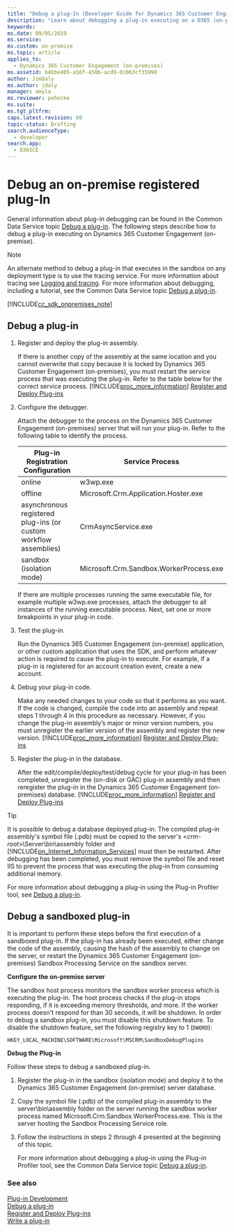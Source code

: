 ```yaml
---
title: "Debug a plug-In (Developer Guide for Dynamics 365 Customer Engagement (on-premises)) | MicrosoftDocs"
description: "Learn about debugging a plug-in executing on a D365 (on-premises) server."
keywords: 
ms.date: 09/05/2019
ms.service: 
ms.custom: on-premise
ms.topic: article
applies_to: 
  - Dynamics 365 Customer Engagement (on-premises)
ms.assetid: b4bbe405-a56f-450b-acd9-0c063cf35990
author: JimDaly
ms.author: jdaly
manager: amyla
ms.reviewer: pehecke
ms.suite: 
ms.tgt_pltfrm: 
caps.latest.revision: 60
topic-status: Drafting
search.audienceType: 
  - developer
search.app: 
  - D365CE
---
```


# Debug an on-premise registered plug-In

General information about plug-in debugging can be found in the Common Data Service topic [Debug a plug-in](/powerapps/developer/common-data-service/debug-plug-in). The following steps describe how to debug a plug-in executing on Dynamics 365 Customer Engagement (on-premise).

> [!NOTE]
> An alternate method to debug a plug-in that executes in the sandbox on any deployment type is to use the tracing service. For more information about tracing see [Logging and tracing](/powerapps/developer/common-data-service/logging-tracing). For more information about debugging, including a tutorial, see the Common Data Service topic [Debug a plug-in](/powerapps/developer/common-data-service/debug-plug-in).
  
[!INCLUDE[cc_sdk_onpremises_note](../../includes/cc-sdk-onpremises-note.md)]

<a name="bkmk_debugaplugin"></a>   
## Debug a plug-in  
  
1. Register and deploy the plug-in assembly.  
  
    If there is another copy of the assembly at the same location and you cannot overwrite that copy because it is locked by Dynamics 365 Customer Engagement (on-premises), you must restart the service process that was executing the plug-in. Refer to the table below for the correct service process. [!INCLUDE[proc_more_information](../../includes/proc-more-information.md)] [Register and Deploy Plug-ins](register-deploy-plugins.md)  
  
2. Configure the debugger.  
  
    Attach the debugger to the process on the Dynamics 365 Customer Engagement (on-premises) server that will run your plug-in. Refer to the following table to identify the process.  
  
   |Plug-in Registration Configuration|Service Process|  
   |-----------------------------------------|---------------------|  
   |online|w3wp.exe|  
   |offline|Microsoft.Crm.Application.Hoster.exe|  
   |asynchronous registered plug-ins (or custom workflow assemblies)|CrmAsyncService.exe|  
   |sandbox (isolation mode)|Microsoft.Crm.Sandbox.WorkerProcess.exe|  
  
    If there are multiple processes running the same executable file, for example multiple w3wp.exe processes, attach the debugger to all instances of the running executable process. Next, set one or more breakpoints in your plug-in code.  
  
3. Test the plug-in.  
  
    Run the Dynamics 365 Customer Engagement (on-premise) application, or other custom application that uses the SDK, and perform whatever action is required to cause the plug-in to execute. For example, if a plug-in is registered for an account creation event, create a new account.  
  
4. Debug your plug-in code.  
  
    Make any needed changes to your code so that it performs as you want. If the code is changed, compile the code into an assembly and repeat steps 1 through 4 in this procedure as necessary. However, if you change the plug-in assembly’s major or minor version numbers, you must unregister the earlier version of the assembly and register the new version. [!INCLUDE[proc_more_information](../../includes/proc-more-information.md)] [Register and Deploy Plug-ins](register-deploy-plugins.md)  
  
5. Register the plug-in in the database.  
  
    After the edit/compile/deploy/test/debug cycle for your plug-in has been completed, unregister the (on-disk or GAC) plug-in assembly and then reregister the plug-in in the Dynamics 365 Customer Engagement (on-premises) database. [!INCLUDE[proc_more_information](../../includes/proc-more-information.md)] [Register and Deploy Plug-ins](register-deploy-plugins.md)  
  
> [!TIP]
>  It is possible to debug a database deployed plug-in. The compiled plug-in assembly's symbol file (.pdb) must be copied to the server's \<*crm-root*>\Server\bin\assembly folder and [!INCLUDE[pn_Internet_Information_Services](../../includes/pn-internet-information-services.md)] must then be restarted. After debugging has been completed, you must remove the symbol file and reset IIS to prevent the process that was executing the plug-in from consuming additional memory.  
  
 For more information about debugging a plug-in using the Plug-in Profiler tool, see [Debug a plug-in](/powerapps/developer/common-data-service/tutorial-debug-plug-in).  
  
<a name="bkmk_sandboxplugin"></a>   
## Debug a sandboxed plug-in  
 It is important to perform these steps before the first execution of a sandboxed plug-in. If the plug-in has already been executed, either change the code of the assembly, causing the hash of the assembly to change on the server, or restart the Dynamics 365 Customer Engagement (on-premises) Sandbox Processing Service on the sandbox server.  
  
 **Configure the on-premise server**  
  
 The sandbox host process monitors the sandbox worker process which is executing the plug-in. The host process checks if the plug-in stops responding, if it is exceeding memory thresholds, and more. If the worker process doesn't respond for than 30 seconds, it will be shutdown. In order to debug a sandbox plug-in, you must disable this shutdown feature. To disable the shutdown feature, set the following registry key to 1 (`DWORD`):  
  
```ms-dos  
HKEY_LOCAL_MACHINE\SOFTWARE\Microsoft\MSCRM\SandboxDebugPlugins  
```  
  
 **Debug the Plug-in**  
  
 Follow these steps to debug a sandboxed plug-in.  
  
1. Register the plug-in in the sandbox (isolation mode) and deploy it to the Dynamics 365 Customer Engagement (on-premise) server database.  
  
2. Copy the symbol file (.pdb) of the compiled plug-in assembly to the server\bin\assembly folder on the server running the sandbox worker process named Microsoft.Crm.Sandbox.WorkerProcess.exe. This is the server hosting the Sandbox Processing Service role.  
  
3. Follow the instructions in steps 2 through 4 presented at the beginning of this topic.  
  
   For more information about debugging a plug-in using the Plug-in Profiler tool, see the Common Data Service topic [Debug a plug-in](/powerapps/developer/common-data-service/tutorial-debug-plug-in).  
  
### See also  
 [Plug-in Development](plugin-development.md)   
 [Debug a plug-in](/powerapps/developer/common-data-service/tutorial-debug-plug-in)   
 [Register and Deploy Plug-ins](register-deploy-plugins.md)   
 [Write a plug-in](/powerapps/developer/common-data-service/write-plug-in) 
